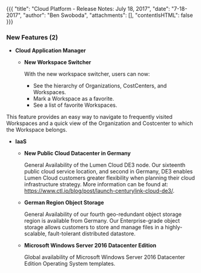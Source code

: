 {{{
"title": "Cloud Platform - Release Notes: July 18, 2017",
"date": "7-18-2017",
"author": "Ben Swoboda",
"attachments": [],
"contentIsHTML": false
}}}

### New Features (2)

* __Cloud Application Manager__

  - __New Workspace Switcher__

    With the new workspace switcher, users can now:

    * See the hierarchy of Organizations, CostCenters, and Workspaces.
    * Mark a Workspace as a favorite.
    * See a list of favorite Workspaces.

 This feature provides an easy way to navigate to frequently visited Workspaces and a quick view of the Organization and Costcenter to which the Workspace belongs.

* __IaaS__

  - __New Public Cloud Datacenter in Germany__

    General Availability of the Lumen Cloud DE3 node. Our sixteenth public cloud service location, and second in Germany, DE3 enables Lumen Cloud customers greater flexibility when planning their cloud infrastructure strategy. More information can be found at: https://www.ctl.io/blog/post/launch-centurylink-cloud-de3/.
    
  - __German Region Object Storage__
  
    General Availability of our fourth geo-redundant object storage region is available from Germany. Our Enterprise-grade object storage allows customers to store and manage files in a highly-scalable, fault-tolerant distributed datastore.

  - __Microsoft Windows Server 2016 Datacenter Edition__
  
    Global availability of Microsoft Windows Server 2016 Datacenter Edition Operating System templates.
